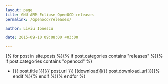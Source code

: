 ```yaml
---
layout: page
title: GNU ARM Eclipse OpenOCD releases
permalink: /openocd/releases/

author: Liviu Ionescu

date: 2015-09-10 09:08:00 +03:00

---
```


{% for post in site.posts %}{% if post.categories contains "releases" %}{% if post.categories contains "openocd" %}
* [{{ post.title }}]({{ post.url }}) [(download)]({{ post.download_url }}){% endif %}{% endif %}{% endfor %}
